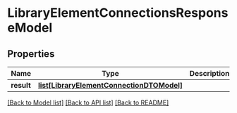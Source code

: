 # LibraryElementConnectionsResponseModel

## Properties
Name | Type | Description | Notes
------------ | ------------- | ------------- | -------------
**result** | [**list[LibraryElementConnectionDTOModel]**](LibraryElementConnectionDTOModel.md) |  | [optional] 

[[Back to Model list]](../README.md#documentation-for-models) [[Back to API list]](../README.md#documentation-for-api-endpoints) [[Back to README]](../README.md)


